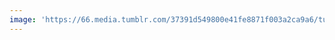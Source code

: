 ```yaml
---
image: 'https://66.media.tumblr.com/37391d549800e41fe8871f003a2ca9a6/tumblr_nd6m4uc3uD1tbdx3so1_1280.jpg'
---
```


